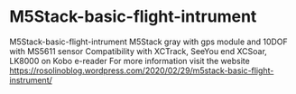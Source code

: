 # M5Stack-basic-flight-intrument
M5Stack-basic-flight-intrument
M5Stack gray with gps module and 10DOF with MS5611 sensor
Compatibility with XCTrack, SeeYou end XCSoar, LK8000 on Kobo e-reader
For more information visit the website 
https://rosolinoblog.wordpress.com/2020/02/29/m5stack-basic-flight-instrument/
